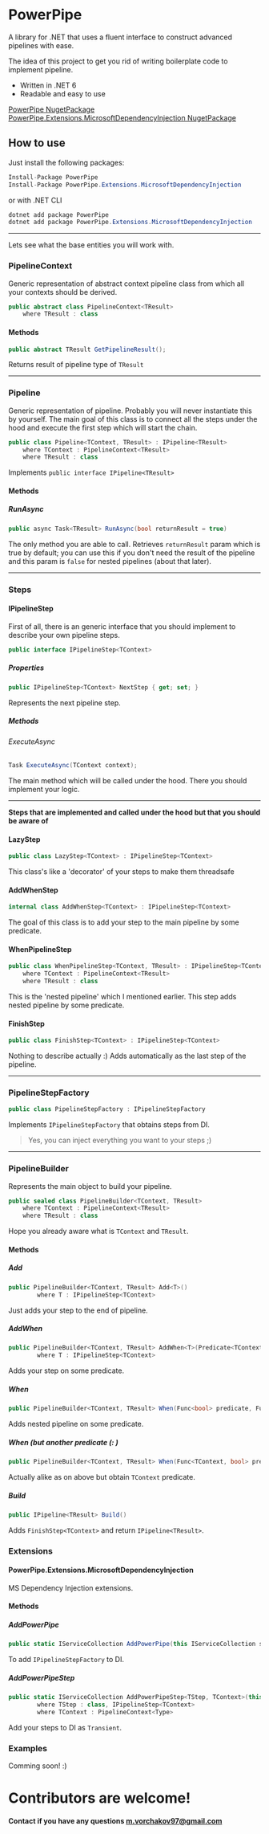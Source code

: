 # PowerPipe
A library for .NET that uses a fluent interface to construct advanced pipelines with ease.

The idea of this project to get you rid of writing boilerplate code to implement pipeline.

- Written in .NET 6
- Readable and easy to use

[PowerPipe NugetPackage](https://www.nuget.org/packages/PowerPipe/ "PowerPipe NugetPackage")
[PowerPipe.Extensions.MicrosoftDependencyInjection NugetPackage](https://www.nuget.org/packages/PowerPipe.Extensions.MicrosoftDependencyInjection/ "PowerPipe.Extensions.MicrosoftDependencyInjection NugetPackage")

## How to use
Just install the following packages:
```csharp
Install-Package PowerPipe
Install-Package PowerPipe.Extensions.MicrosoftDependencyInjection
```
or with .NET CLI
```csharp
dotnet add package PowerPipe
dotnet add package PowerPipe.Extensions.MicrosoftDependencyInjection
```

------------

Lets see what the base entities you will work with.

### PipelineContext
Generic representation of abstract context pipeline class from which all your contexts should be derived.

```csharp
public abstract class PipelineContext<TResult>
	where TResult : class
```

#### Methods
```csharp
public abstract TResult GetPipelineResult();
```
Returns result of pipeline type of `TResult`

------------

### Pipeline
Generic representation of pipeline. Probably you will never instantiate this by yourself. The main goal of this class is to connect all the steps under the hood and execute the first step which will start the chain.
```csharp
public class Pipeline<TContext, TResult> : IPipeline<TResult>
	where TContext : PipelineContext<TResult>
	where TResult : class
```
Implements `public interface IPipeline<TResult>`

#### Methods
##### RunAsync

```csharp
public async Task<TResult> RunAsync(bool returnResult = true)
```
The only method you are able to call. Retrieves `returnResult` param which is true by default; you can use this if you don't need the result of the pipeline and this param is `false` for nested pipelines (about that later).

------------

### Steps
#### IPipelineStep
First of all, there is an generic interface that you should implement to describe your own pipeline steps.
```csharp
public interface IPipelineStep<TContext>
```
##### Properties
```csharp
public IPipelineStep<TContext> NextStep { get; set; }
```
Represents the next pipeline step.
##### Methods
###### ExecuteAsync

```csharp
Task ExecuteAsync(TContext context);
```
The main method which will be called under the hood. There you should implement your logic.

------------

**Steps that are implemented and called under the hood but that you should be aware of**

#### LazyStep
```csharp
public class LazyStep<TContext> : IPipelineStep<TContext>
```
This class's like a 'decorator' of your steps to make them threadsafe

#### AddWhenStep
```csharp
internal class AddWhenStep<TContext> : IPipelineStep<TContext>
```
The goal of this class is to add your step to the main pipeline by some predicate.

#### WhenPipelineStep
```csharp
public class WhenPipelineStep<TContext, TResult> : IPipelineStep<TContext>
    where TContext : PipelineContext<TResult>
    where TResult : class
```
This is the 'nested pipeline' which I mentioned earlier. This step adds nested pipeline by some predicate.

#### FinishStep
```csharp
public class FinishStep<TContext> : IPipelineStep<TContext>
```
Nothing to describe actually :) Adds automatically as the last step of the pipeline.

------------

### PipelineStepFactory
```csharp
public class PipelineStepFactory : IPipelineStepFactory
```
Implements `IPipelineStepFactory` that obtains steps from DI.

> Yes, you can inject everything you want to your steps ;)

------------

### PipelineBuilder
Represents the main object to build your pipeline.
```csharp
public sealed class PipelineBuilder<TContext, TResult>
    where TContext : PipelineContext<TResult>
    where TResult : class
```
Hope you already aware what is `TContext` and `TResult`.

#### Methods
##### Add
```csharp
public PipelineBuilder<TContext, TResult> Add<T>()
        where T : IPipelineStep<TContext>
```
Just adds your step to the end of pipeline.

##### AddWhen
```csharp
public PipelineBuilder<TContext, TResult> AddWhen<T>(Predicate<TContext> predicate)
        where T : IPipelineStep<TContext>
```
Adds your step on some predicate.

##### When
```csharp
public PipelineBuilder<TContext, TResult> When(Func<bool> predicate, Func<PipelineBuilder<TContext, TResult>, PipelineBuilder<TContext, TResult>> action)
```
Adds nested pipeline on some predicate.

##### When (but another predicate (: )
```csharp
public PipelineBuilder<TContext, TResult> When(Func<TContext, bool> predicate, Func<PipelineBuilder<TContext, TResult>, PipelineBuilder<TContext, TResult>> action)
```
Actually alike as on above but obtain `TContext` predicate.

##### Build
```csharp
public IPipeline<TResult> Build()
```
Adds `FinishStep<TContext>` and return `IPipeline<TResult>`.

### Extensions
#### PowerPipe.Extensions.MicrosoftDependencyInjection
MS Dependency Injection extensions.

#### Methods
##### AddPowerPipe
```csharp
public static IServiceCollection AddPowerPipe(this IServiceCollection serviceCollection)
```
To add `IPipelineStepFactory` to DI.

##### AddPowerPipeStep
```csharp
public static IServiceCollection AddPowerPipeStep<TStep, TContext>(this IServiceCollection serviceCollection)
        where TStep : class, IPipelineStep<TContext>
        where TContext : PipelineContext<Type>
```
Add your steps to DI as `Transient`.

### Examples
Comming soon! :)


# Contributors are welcome!
#### Contact if you have any questions m.vorchakov97@gmail.com